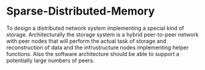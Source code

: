 # Sparse-Distributed-Memory
To design a distributed network system implementing a special kind of storage. Architecturally the storage system is a hybrid peer-to-peer network with peer nodes that will perform the actual task of storage and reconstruction of data and the infrustructure nodes implementing helper functions. Also the software architecture should be able to support a potentially large numbers of peers.

